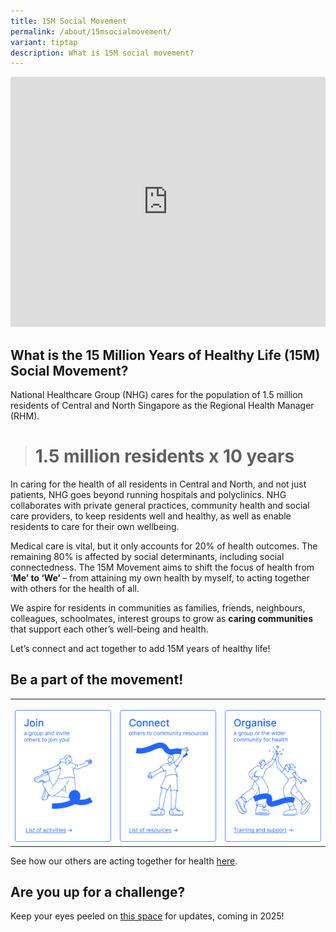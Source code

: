 ```yaml
---
title: 15M Social Movement
permalink: /about/15msocialmovement/
variant: tiptap
description: What is 15M social movement?
---
```

<div class="iframe-wrapper">
<iframe height="400" width="100%" allowfullscreen="true" frameborder="0" src="https://www.youtube.com/embed/u7DMeyFlNYc?si=38hWO15E7zVoZ3LO"></iframe>
</div>
<h2>What is the 15 Million Years of Healthy Life (15M) Social Movement?</h2>
<p>National Healthcare Group (NHG) cares for the population of 1.5 million
residents of Central and North Singapore as the Regional Health Manager
(RHM).&nbsp;</p>
<blockquote>
<h1><strong>1.5 million residents x 10 years</strong></h1>
</blockquote>
<p>In caring for the health of all residents in Central and North, and not
just patients, NHG goes beyond running hospitals and polyclinics. NHG collaborates
with private general practices, community health and social care providers,
to keep residents well and healthy, as well as enable residents to care
for their own wellbeing.&nbsp;</p>
<p>Medical care is vital, but it only accounts for 20% of health outcomes.
The remaining 80% is affected by social determinants, including social
connectedness. The 15M Movement aims to shift the focus of health from
‘<strong>Me’ to ‘We’ </strong>– from attaining my own health by myself,
to acting together with others for the health of all.</p>
<p>We aspire for residents in communities as families, friends, neighbours,
colleagues, schoolmates, interest groups to grow as <strong>caring communities </strong>that
support each other’s well-being and health.</p>
<p>Let’s connect and act together to add 15M years of healthy life!</p>
<h2>Be a part of the movement!</h2>
<table style="minWidth: 75px">
<colgroup>
<col>
<col>
<col>
</colgroup>
<tbody>
<tr>
<th rowspan="1" colspan="1">
<p></p><a class="isomer-image-wrapper" href="/activities-near-you"><img style="width: 100%" height="auto" width="100%" alt="Join a group" src="/images/Join.png"></a>
</th>
<th rowspan="1" colspan="1">
<p></p><a class="isomer-image-wrapper" href="/activities-near-you"><img style="width: 100%" height="auto" width="100%" alt="Connect others to community resources" src="/images/Connect.png"></a>
</th>
<th rowspan="1" colspan="1">
<p></p><a class="isomer-image-wrapper" href="/training-and-support"><img style="width: 100%" height="auto" width="100%" alt="Organise a group" src="/images/Organise.png"></a>
</th>
</tr>
</tbody>
</table>
<p>See how our others are acting together for health <a href="/stories" rel="noopener nofollow" target="_blank">here</a>.</p>
<h2>Are you up for a challenge?</h2>
<p>Keep your eyes peeled on <a href="/15m-social-challenge" rel="noopener nofollow" target="_blank">this space</a> for
updates, coming in 2025!</p>
<p></p>